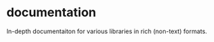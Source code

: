 documentation
=============

In-depth documentaiton for various libraries in rich (non-text) formats.
